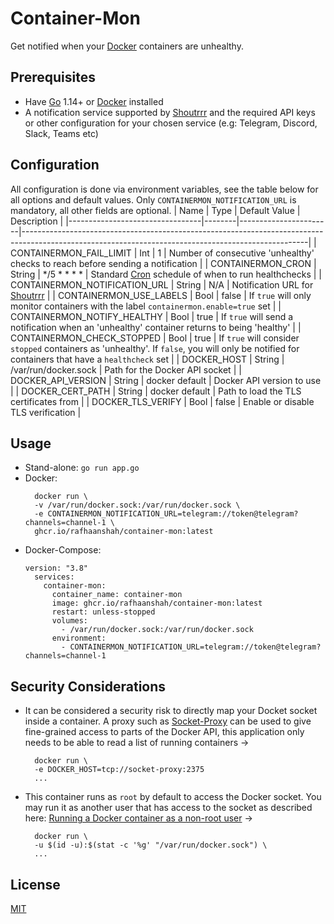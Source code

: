 
# Container-Mon

Get notified when your [Docker](https://www.docker.com/) containers are unhealthy.

## Prerequisites
- Have [Go](https://golang.org/) 1.14+ or [Docker](https://www.docker.com/) installed
- A notification service supported by [Shoutrrr](https://containrrr.dev/shoutrrr/services/overview/) and the required API keys or other configuration for your chosen service (e.g: Telegram, Discord, Slack, Teams etc)

## Configuration
All configuration is done via environment variables, see the table below for all options and default values. Only `CONTAINERMON_NOTIFICATION_URL` is mandatory, all other fields are optional.
| Name                            | Type   | Default Value         | Description                                                                                                                                         |
|---------------------------------|--------|-----------------------|-----------------------------------------------------------------------------------------------------------------------------------------------------|
| CONTAINERMON\_FAIL\_LIMIT       | Int    | 1                     | Number of consecutive 'unhealthy' checks to reach before sending a notification                                                                     |
| CONTAINERMON\_CRON              | String | */5 * * * *           | Standard [Cron](https://crontab.guru/#*/5_*_*_*_*) schedule of when to run healthchecks                                                             |
| CONTAINERMON\_NOTIFICATION\_URL | String | N/A                   | Notification URL for [Shoutrrr](https://containrrr\.dev/shoutrrr/services/overview/)                                                                |
| CONTAINERMON\_USE\_LABELS       | Bool   | false                 | If `true` will only monitor containers with the label `containermon.enable=true` set                                                                |
| CONTAINERMON\_NOTIFY\_HEALTHY   | Bool   | true                  | If `true` will send a notification when an 'unhealthy' container returns to being 'healthy'                                                         |
| CONTAINERMON\_CHECK\_STOPPED    | Bool   | true                  | If `true` will consider `stopped` containers as 'unhealthy'\. If `false`, you will only be notified for containers that have a `healthcheck` set    |
| DOCKER\_HOST                    | String | /var/run/docker\.sock | Path for the Docker API socket                                                                                                                      |
| DOCKER\_API\_VERSION            | String | docker default        | Docker API version to use                                                                                                                           |
| DOCKER\_CERT\_PATH              | String | docker default        | Path to load the TLS certificates from                                                                                                              |
| DOCKER\_TLS\_VERIFY             | Bool   | false                 | Enable or disable TLS verification                                                                                                                  |

## Usage
- Stand-alone:
	`go run app.go`
- Docker:
  ```
	docker run \
	-v /var/run/docker.sock:/var/run/docker.sock \
	-e CONTAINERMON_NOTIFICATION_URL=telegram://token@telegram?channels=channel-1 \
	ghcr.io/rafhaanshah/container-mon:latest
  ```
- Docker-Compose:
  ```
  version: "3.8"
    services:
      container-mon:
        container_name: container-mon
        image: ghcr.io/rafhaanshah/container-mon:latest
        restart: unless-stopped
        volumes:
          - /var/run/docker.sock:/var/run/docker.sock
        environment:
          - CONTAINERMON_NOTIFICATION_URL=telegram://token@telegram?channels=channel-1
  ```

## Security Considerations
- It can be considered a security risk to directly map your Docket socket inside a container. A proxy such as [Socket-Proxy](https://github.com/Tecnativa/docker-socket-prox) can be used to give fine-grained access to parts of the Docker API, this application only needs to be able to read a list of running containers ->
  ```
	docker run \
	-e DOCKER_HOST=tcp://socket-proxy:2375
	...
   ```
- This container runs as `root` by default to access the Docker socket. You may run it as another user that has access to the socket as described here: [Running a Docker container as a non-root user](https://medium.com/redbubble/running-a-docker-container-as-a-non-root-user-7d2e00f8ee15) ->
  ```
	docker run \
	-u $(id -u):$(stat -c '%g' "/var/run/docker.sock") \
	...
   ```

## License
[MIT](https://choosealicense.com/licenses/mit/)
